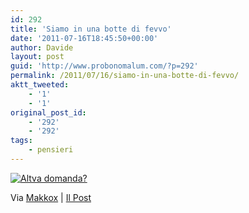 ```yaml
---
id: 292
title: 'Siamo in una botte di fevvo'
date: '2011-07-16T18:45:50+00:00'
author: Davide
layout: post
guid: 'http://www.probonomalum.com/?p=292'
permalink: /2011/07/16/siamo-in-una-botte-di-fevvo/
aktt_tweeted:
    - '1'
    - '1'
original_post_id:
    - '292'
    - '292'
tags:
    - pensieri
---
```


[![Altva domanda?](https://blog.davidegallesi.com/wp-content/uploads/2011/07/newimage.png "NewImage.png")](http://www.ilpost.it/makkox/2011/07/15/my-heart-will-go-on/)

Via [Makkox](http://www.ilpost.it/makkox/ "Makkox") | [Il Post](http://www.ilpost.it "Il Post")